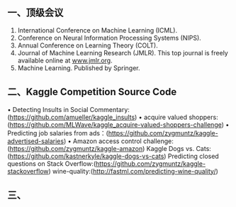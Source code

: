 ##  一、顶级会议
1.  International Conference on Machine Learning (ICML).
2.  Conference on Neural Information Processing Systems (NIPS).
3.  Annual Conference on Learning Theory (COLT).
4.  Journal of Machine Learning Research (JMLR). This top journal is freely available online at www.jmlr.org.
5.  Machine Learning. Published by Springer.

##  二、Kaggle Competition Source Code
• Detecting Insults in Social Commentary: (https://github.com/amueller/kaggle_insults) 
• acquire valued shoppers: (https://github.com/MLWave/kaggle_acquire-valued-shoppers-challenge)
• Predicting job salaries from ads：(https://github.com/zygmuntz/kaggle-advertised-salaries)
• Amazon access control challenge:(https://github.com/zygmuntz/kaggle-amazon)
Kaggle Dogs vs. Cats:(https://github.com/kastnerkyle/kaggle-dogs-vs-cats)
Predicting closed questions on Stack Overflow:(https://github.com/zygmuntz/kaggle-stackoverflow)
wine-quality:(http://fastml.com/predicting-wine-quality/)
    
## 三、
    
    
